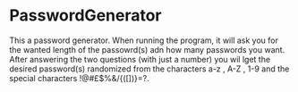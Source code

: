 # PasswordGenerator

This a password generator. When running the program, it will ask you for the wanted length of the passowrd(s) adn how many passwords you want. After answering the two questions (with just a number) you wil lget the desired password(s) randomized from the characters a-z , A-Z , 1-9 and the special characters !@#£$%&/{([])}=?.